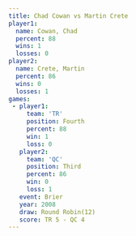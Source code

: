 ```yaml
---
title: Chad Cowan vs Martin Crete
player1:             
  name: Cowan, Chad  
  percent: 88        
  wins: 1            
  losses: 0          
player2:             
  name: Crete, Martin
  percent: 86        
  wins: 0            
  losses: 1          
games:
 - player1:          
     team: 'TR'      
     position: Fourth
     percent: 88     
     win: 1          
     loss: 0         
   player2:         
     team: 'QC'     
     position: Third
     percent: 86    
     win: 0         
     loss: 1        
   event: Brier         
   year: 2008           
   draw: Round Robin(12)
   score: TR 5 - QC 4   
---
```

